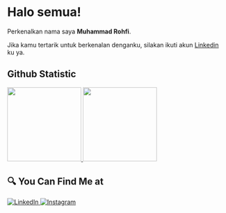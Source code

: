 # Halo semua! 

Perkenalkan nama saya **Muhammad Rohfi**.

Jika kamu tertarik untuk berkenalan denganku, silakan ikuti akun [Linkedin](https://www.linkedin.com/in/muhammad-rohfi-1ab71b222/) ku ya.

## Github Statistic
<p align="left">
<a href="https://github.com/rohfi">
<img height="170em" src="https://github-readme-stats-eight-theta.vercel.app/api/top-langs/?username=rohfi&layout=compact&langs_count=8&theme=buefy"/>
<img height="170em" src="https://github-readme-stats-eight-theta.vercel.app/api?username=rohfi&show_icons=true&theme=buefy&include_all_commits=true&count_private=true"/>
</a>
</p>

## 🔍 You Can Find Me at 
<p> 
  <a href="https://www.linkedin.com/in/muhammad-rohfi-1ab71b222/" target="_blank">
    <img alt="LinkedIn" src="https://img.shields.io/badge/linkedin-%230077B5.svg?&style=for-the-badge&logo=linkedin&logoColor=white" />
  </a> 
  <a href="https://www.instagram.com/muhammad_rohfi/" target="_blank">
    <img alt="Instagram" src="https://img.shields.io/badge/instagram-%23E4405F.svg?&style=for-the-badge&logo=instagram&logoColor=white" />
  </a> 
</p>
